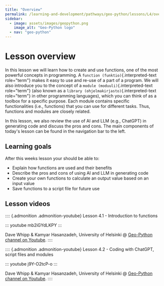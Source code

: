 ```yaml
---
title: "Overview"
permalink: /learning-and-development/pathways/geo-python/lessons/L4/overview/
sidebar:
  - image: assets/images/geopython.png
    image_alt: "Geo-Python logo"
  - nav: "geo-python"
---
```



# Lesson overview

In this lesson we will learn how to create and use functions, one of the
most powerful concepts in programming. A
`function (funktio)`{.interpreted-text role="term"} makes it easy to use
and re-use of a part of a program. We will also introduce you to the
concept of a `module (moduuli)`{.interpreted-text role="term"} (also
known as a `library (ohjelmakirjasto)`{.interpreted-text role="term"} in
other programming languages), which you can think of as a toolbox for a
specific purpose. Each module contains specific functionalities (i.e.,
functions) that you can use for different tasks. Thus, functions and
modules are closely related.

In this lesson, we also review the use of AI and LLM (e.g., ChatGPT) in
generating code and discuss the pros and cons. The main components of
today\'s lesson can be found in the navigation bar to the left.

## Learning goals

After this weeks lesson your should be able to:

-   Explain how functions are used and their benefits
-   Describe the pros and cons of using AI and LLM in generating code
-   Create your own functions to calculate an output value based on an
    input value
-   Save functions to a script file for future use

## Lesson videos

:::: {.admonition .admonition-youtube}
Lesson 4.1 - Introduction to functions

::: youtube
mb2iGYdLKPY
:::

Dave Whipp & Kamyar Hasanzadeh, University of Helsinki @ [Geo-Python
channel on
Youtube](https://www.youtube.com/channel/UCQ1_1hZ0A1Vic2zmWE56s2A).
::::

:::: {.admonition .admonition-youtube}
Lesson 4.2 - Coding with ChatGPT, script files and modules

::: youtube
j9Y-O2tcP-o
:::

Dave Whipp & Kamyar Hasanzadeh, University of Helsinki @ [Geo-Python
channel on
Youtube](https://www.youtube.com/channel/UCQ1_1hZ0A1Vic2zmWE56s2A).
::::
